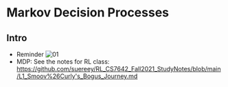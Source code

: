 # Markov Decision Processes
## Intro
- Reminder
![01]()
- MDP: See the notes for RL class: 
https://github.com/suereey/RL_CS7642_Fall2021_StudyNotes/blob/main/L1_Smoov%26Curly's_Bogus_Journey.md

